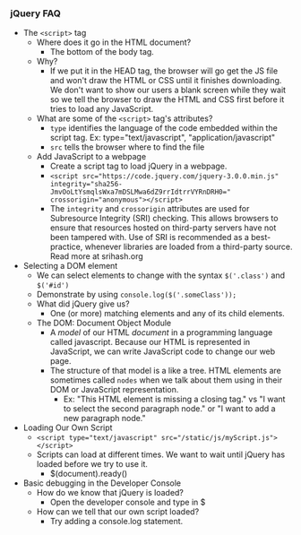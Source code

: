 ### jQuery FAQ

- The `<script>` tag
  - Where does it go in the HTML document?
    - The bottom of the body tag.  
  - Why?
    - If we put it in the HEAD tag, the browser will go get the JS file and won't draw the HTML or CSS until it finishes downloading.  We don't want to show our users a blank screen while they wait so we tell the browser to draw the HTML and CSS first before it tries to load any JavaScript.
  - What are some of the `<script>` tag's attributes?
    - `type` identifies the language of the code embedded within the script tag.  Ex: type="text/javascript", "application/javascript"
    - `src` tells the browser where to find the file
  - Add JavaScript to a webpage
    - Create a script tag to load jQuery in a webpage.
    - `<script src="https://code.jquery.com/jquery-3.0.0.min.js" integrity="sha256-JmvOoLtYsmqlsWxa7mDSLMwa6dZ9rrIdtrrVYRnDRH0=" crossorigin="anonymous"></script>`
    - The `integrity` and `crossorigin` attributes are used for Subresource Integrity (SRI) checking. This allows browsers to ensure that resources hosted on third-party servers have not been tampered with. Use of SRI is recommended as a best-practice, whenever libraries are loaded from a third-party source. Read more at srihash.org
- Selecting a DOM element
  - We can select elements to change with the syntax `$('.class')` and `$('#id')`
  - Demonstrate by using `console.log($('.someClass'));`
  - What did jQuery give us?
    - One (or more) matching elements and any of its child elements.
  - The DOM: Document Object Module
    - A *model* of our HTML *document* in a programming language called javascript.  Because our HTML is represented in JavaScript, we can write JavaScript code to change our web page.
    - The structure of that model is a like a tree.  HTML elements are sometimes called `nodes` when we talk about them using in their DOM or JavaScript representation.
      - Ex: "This HTML element is missing a closing tag." vs "I want to select the second paragraph node." or "I want to add a new paragraph node."
- Loading Our Own Script
  - `<script type="text/javascript" src="/static/js/myScript.js"></script>`
  - Scripts can load at different times.  We want to wait until jQuery has loaded before we try to use it.
    - $(document).ready()
- Basic debugging in the Developer Console
  - How do we know that jQuery is loaded?
    - Open the developer console and type in $
  - How can we tell that our own script loaded?
    - Try adding a console.log statement.
